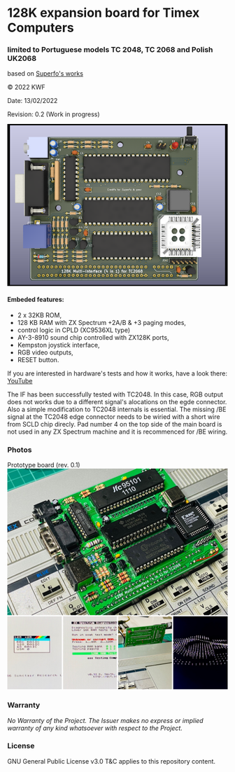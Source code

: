 # 128K expansion board for Timex Computers 
### limited to Portuguese models TC 2048, TC 2068 and Polish UK2068
based on [Superfo's works](https://worldofspectrum.org/forums/discussion/comment/790105/#Comment_790105)

© 2022 KWF

Date: 13/02/2022

Revision: 0.2 (Work in progress)

![3D model](/Docs/TC2068_128K_4in1_v0_2.png)

#### Embeded features:

* 2 x 32KB ROM,
* 128 KB RAM with ZX Spectrum +2A/B & +3 paging modes,
* control logic in CPLD (XC9536XL type)
* AY-3-8910 sound chip controlled with ZX128K ports,
* Kempston joystick interface,
* RGB video outputs,
* RESET button.

If you are interested in hardware's tests and how it works, have a look there: [YouTube](https://youtu.be/7duh5zHNvDc)

The IF has been successfully tested with TC2048. In this case, RGB output does not works due to a different signal's alocations on the egde connector. Also a simple modification to TC2048 internals is essential. The missing /BE signal at the TC2048 edge connector needs to be wiried with a short wire from SCLD chip direcly. Pad number 4 on the top side of the main board is not used in any ZX Spectrum machine and it is recommenced for /BE wiring.

### Photos

Prototype board (rev. 0.1)
![Prototype](/Docs/4_in1__128K_TC2068.jpg)

### Warranty

*No Warranty of the Project. The Issuer makes no express or implied warranty of any kind whatsoever with respect to the Project.*

### License

GNU General Public License v3.0 T&C applies to this repository content.
